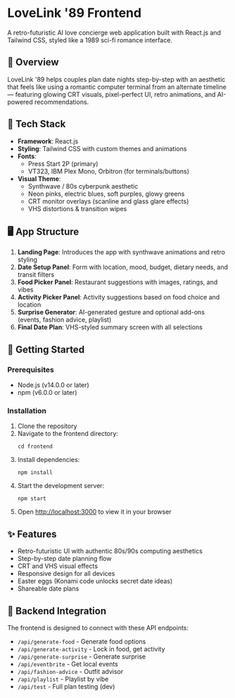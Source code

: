 # LoveLink '89 Frontend

A retro-futuristic AI love concierge web application built with React.js and Tailwind CSS, styled like a 1989 sci-fi romance interface.

## 🎯 Overview

LoveLink '89 helps couples plan date nights step-by-step with an aesthetic that feels like using a romantic computer terminal from an alternate timeline — featuring glowing CRT visuals, pixel-perfect UI, retro animations, and AI-powered recommendations.

## 🧱 Tech Stack

- **Framework**: React.js
- **Styling**: Tailwind CSS with custom themes and animations
- **Fonts**:
  - Press Start 2P (primary)
  - VT323, IBM Plex Mono, Orbitron (for terminals/buttons)
- **Visual Theme**:
  - Synthwave / 80s cyberpunk aesthetic
  - Neon pinks, electric blues, soft purples, glowy greens
  - CRT monitor overlays (scanline and glass glare effects)
  - VHS distortions & transition wipes

## 🖥️ App Structure

1. **Landing Page**: Introduces the app with synthwave animations and retro styling
2. **Date Setup Panel**: Form with location, mood, budget, dietary needs, and transit filters
3. **Food Picker Panel**: Restaurant suggestions with images, ratings, and vibes
4. **Activity Picker Panel**: Activity suggestions based on food choice and location
5. **Surprise Generator**: AI-generated gesture and optional add-ons (events, fashion advice, playlist)
6. **Final Date Plan**: VHS-styled summary screen with all selections

## 🚀 Getting Started

### Prerequisites

- Node.js (v14.0.0 or later)
- npm (v6.0.0 or later)

### Installation

1. Clone the repository
2. Navigate to the frontend directory:
   ```
   cd frontend
   ```
3. Install dependencies:
   ```
   npm install
   ```
4. Start the development server:
   ```
   npm start
   ```
5. Open [http://localhost:3000](http://localhost:3000) to view it in your browser

## ✨ Features

- Retro-futuristic UI with authentic 80s/90s computing aesthetics
- Step-by-step date planning flow
- CRT and VHS visual effects
- Responsive design for all devices
- Easter eggs (Konami code unlocks secret date ideas)
- Shareable date plans

## 🔌 Backend Integration

The frontend is designed to connect with these API endpoints:

- `/api/generate-food` - Generate food options
- `/api/generate-activity` - Lock in food, get activity
- `/api/generate-surprise` - Generate surprise
- `/api/eventbrite` - Get local events
- `/api/fashion-advice` - Outfit advisor
- `/api/playlist` - Playlist by vibe
- `/api/test` - Full plan testing (dev)
